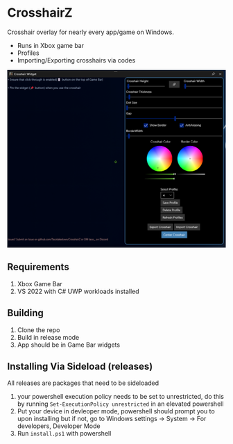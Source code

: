 # CrosshairZ

Crosshair overlay for nearly every app/game on Windows.

- Runs in Xbox game bar
- Profiles
- Importing/Exporting crosshairs via codes

![preview](https://raw.githubusercontent.com/Tacotakedown/CrosshairZ/refs/heads/main/Docs/preview.png)

## Requirements

1. Xbox Game Bar
2. VS 2022 with C# UWP workloads installed

## Building

1. Clone the repo
2. Build in release mode
3. App should be in Game Bar widgets

## Installing Via Sideload (releases)
All releases are packages that need to be sideloaded
1. your powershell execution policy needs to be set to unrestricted, do this by running `Set-ExecutionPolicy unrestricted` in an elevated powershell
2. Put your device in devleoper mode, powershell should prompt you to upon installing but if not, go to Windows settings -> System -> For developers, Developer Mode
3. Run `install.ps1` with powershell
